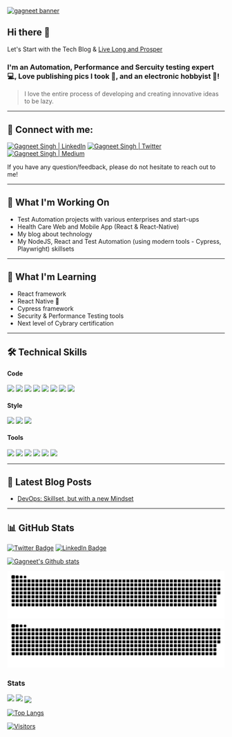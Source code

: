  <a href="http://gagneet.com/" target="_blank" rel="noreferrer"><img src="https://user-images.githubusercontent.com/203433/139530832-4c172386-ec46-4ccd-be70-f5e5056d3405.jpg" alt="gagneet banner"></a>

## Hi there 👋

Let's Start with the Tech Blog & [Live Long and Prosper](http://gagneet.com/)

### I'm an Automation, Performance and Sercuity testing expert 💻, Love publishing pics I took 📸, and an electronic hobbyist 🎨!

> I love the entire process of developing and creating innovative ideas to be lazy.

---

## 🤝 Connect with me:

<a href="https://www.linkedin.com/in/gagneet/"><img src="https://img.shields.io/badge/-LinkedIn-0e76a8?style=plastic&logo=linkedIn" alt="Gagneet Singh | LinkedIn" width="125px"/></a>
<a href="https://twitter.com/gagneet"><img src="https://img.shields.io/badge/-Twitter-1DA1F2?style=plastic&logo=Twitter" alt="Gagneet Singh | Twitter" width="125px"/></a>
<a href="https://medium.com/@gagneet"><img src="https://img.shields.io/badge/-Instagram-833AB4?style=plastic&logo=Medium" alt="Gagneet Singh | Medium" width="125px"/></a>

If you have any question/feedback, please do not hesitate to reach out to me!

---

## 🔭 What I'm Working On

- Test Automation projects with various enterprises and start-ups
- Health Care Web and Mobile App (React & React-Native)
- My blog about technology
- My NodeJS, React and Test Automation (using modern tools - Cypress, Playwright) skillsets

---

## 🌱 What I'm Learning
- React framework
- React Native 📱
- Cypress framework
- Security & Performance Testing tools
- Next level of Cybrary certification

---

## 🛠️ Technical Skills

#### Code
![](https://img.shields.io/badge/Code-React-informational?style=flat&logo=react&color=61DAFB) ![](https://img.shields.io/badge/Code-Redux-informational?style=flat&logo=Redux&color=764ABC) ![](https://img.shields.io/badge/Code-JavaScript-informational?style=flat&logo=JavaScript&color=F7DF1E) ![](https://img.shields.io/badge/Code-Ruby-informational?style=flat&logo=Ruby&color=CC342D) ![](https://img.shields.io/badge/Code-Ruby_on_Rails-informational?style=flat&logo=Ruby-On-Rails&color=CC0000) ![](https://img.shields.io/badge/Code-HTML5-informational?style=flat&logo=HTML5&color=E34F26) ![](https://img.shields.io/badge/Code-PostgreSQL-informational?style=flat&logo=PostgreSQL&color=336791) ![](https://img.shields.io/badge/Code-SQLite-informational?style=flat&logo=SQLite&color=003B57)

#### Style
![](https://img.shields.io/badge/Style-Bootstrap-informational?style=flat&logo=Bootstrap&color=7952B3) ![](https://img.shields.io/badge/Style-CSS3-informational?style=flat&logo=CSS3&color=1572B6) ![](https://img.shields.io/badge/Style-styled--components-informational?style=flat&logo=styled-components&color=DB7093)

#### Tools
![](https://img.shields.io/badge/Tools-Figma-informational?style=flat&logo=Figma&color=F24E1E) ![](https://img.shields.io/badge/Tools-NPM-informational?style=flat&logo=NPM&color=CB3837) ![](https://img.shields.io/badge/Tools-Heroku-informational?style=flat&logo=Heroku&color=430098) ![](https://img.shields.io/badge/Tools-Netlify-informational?style=flat&logo=netlify&color=00C7B7) ![](https://img.shields.io/badge/Tools-Git-informational?style=flat&logo=Git&color=F05032) ![](https://img.shields.io/badge/Tools-GitHub-informational?style=flat&logo=GitHub&color=181717)

---

## 📝 Latest Blog Posts
- [DevOps: Skillset, but with a new Mindset](https://medium.com/@gagneet/devops-skillset-but-with-a-new-mindset-ded3333da2d8)

---

## 📊 GitHub Stats

[![Twitter Badge](https://img.shields.io/badge/Twitter-Profile-informational?style=flat&logo=twitter&logoColor=white&color=1CA2F1)](https://twitter.com/gagneet)
[![LinkedIn Badge](https://img.shields.io/badge/LinkedIn-Profile-informational?style=flat&logo=linkedin&logoColor=white&color=0D76A8)](https://www.linkedin.com/in/gagneet/)

[![Gagneet's Github stats](https://github-readme-stats.vercel.app/api?username=gagneet)](https://github.com/gagneet)

![Gagneet's GitHub activity graph](https://raw.githubusercontent.com/gagneet/gagneet/output/github-contribution-grid-snake-sissa.svg#gh-dark-mode-only)
![Gagneet's GitHub activity graph](https://raw.githubusercontent.com/gagneet/gagneet/output/github-contribution-grid-snake-sissa-white.svg#gh-light-mode-only)

### Stats
<img  width="35" src="https://emojis.slackmojis.com/emojis/images/1531847048/4223/blob-100.gif?1531847048" />
<img  src="https://github-profile-summary-cards.vercel.app/api/cards/profile-details?username=gagneet&theme=github_dark&show_icons=true" />
<img align="center" src="https://github-readme-streak-stats.herokuapp.com/?user=gagneet&theme=tokyonight" />

[![Top Langs](https://github-readme-stats.vercel.app/api/top-langs/?username=gagneet&layout=compact)](https://github.com/gagneet)

[![Visitors](https://visitor-badge.glitch.me/badge?page_id=gagneet.gagneet)](http://gagneet.com/)

<!--
**gagneet/gagneet** is a ✨ _special_ ✨ repository because its `README.md` (this file) appears on your GitHub profile.

Here are some ideas to get you started:

- 🔭 I’m currently working on ...
- 🌱 I’m currently learning ...
- 👯 I’m looking to collaborate on ...
- 🤔 I’m looking for help with ...
- 💬 Ask me about ...
- 📫 How to reach me: ...
- 😄 Pronouns: ...
- ⚡ Fun fact: ...
-->

